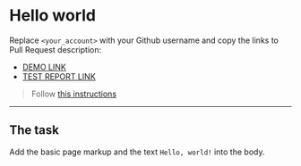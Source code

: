 # Hello world
Replace `<your_account>` with your Github username and copy the links to Pull Request description:
- [DEMO LINK](https://nikolay-li.github.io/layout_hello-world/)
- [TEST REPORT LINK](https://nikolay-li.github.io/layout_hello-world/report/html_report/)

> Follow [this instructions](https://mate-academy.github.io/layout_task-guideline/#how-to-solve-the-layout-tasks-on-github)
___

## The task
Add the basic page markup and the text `Hello, world!` into the body.
